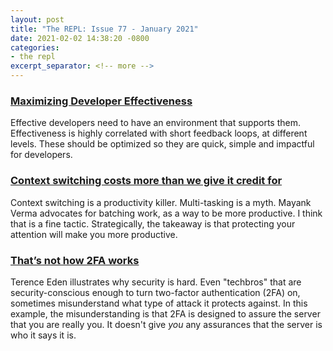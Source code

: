```yaml
---
layout: post
title: "The REPL: Issue 77 - January 2021"
date: 2021-02-02 14:38:20 -0800
categories:
- the repl
excerpt_separator: <!-- more -->
---
```


### [Maximizing Developer Effectiveness][1]

Effective developers need to have an environment that supports them. Effectiveness is highly correlated with short feedback loops, at different levels. These should be optimized so they are quick, simple and impactful for developers.

### [Context switching costs more than we give it credit for][2]

Context switching is a productivity killer. Multi-tasking is a myth. Mayank Verma advocates for batching work, as a way to be more productive. I think that is a fine tactic. Strategically, the takeaway is that protecting your attention will make you more productive.

### [That’s not how 2FA works][3]

Terence Eden illustrates why security is hard. Even "techbros" that are security-conscious enough to turn two-factor authentication (2FA) on, sometimes misunderstand what type of attack it protects against. In this example, the misunderstanding is that 2FA is designed to assure the server that you are really you. It doesn't give *you* any assurances that the server is who it says it is.

[1]: https://martinfowler.com/articles/developer-effectiveness.html
[2]: https://thinkingthrough.substack.com/p/context-switching-cost-more-than
[3]: https://shkspr.mobi/blog/2021/01/thats-not-how-2fa-works/
